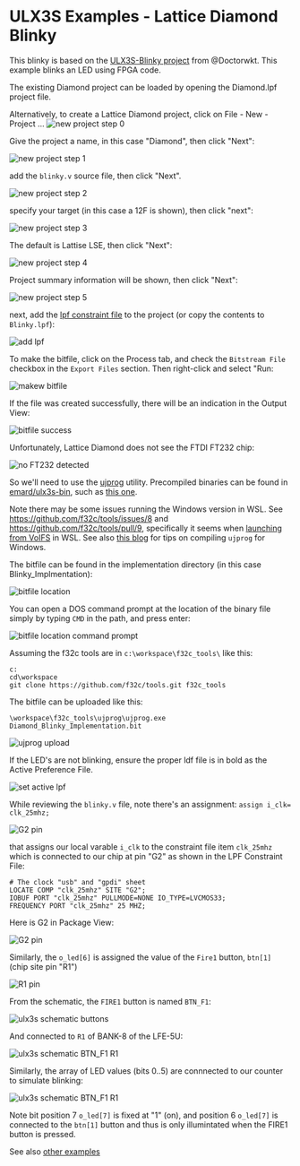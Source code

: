 # ULX3S Examples - Lattice Diamond Blinky

This blinky is based on the [ULX3S-Blinky project](https://github.com/DoctorWkt/ULX3S-Blinky) from @Doctorwkt. This example blinks an LED using FPGA code.

The existing Diamond project can be loaded by opening the Diamond.lpf project file. 

Alternatively, to create a Lattice Diamond project, click on File - New - Project ...
![new project step 0](../images/diamond-project-step0.PNG )

Give the project a name, in this case "Diamond", then click "Next":

![new project step 1](../images/diamond-project-step1.PNG )

add the `blinky.v` source file, then click "Next".

![new project step 2](../images/diamond-project-step2.PNG )
 
specify your target (in this case a 12F is shown), then click "next":

![new project step 3](../images/diamond-project-step3.PNG )

The default is Lattise LSE, then click "Next":

![new project step 4](../images/diamond-project-step4.PNG )

Project summary information will be shown, then click "Next":

![new project step 5](../images/diamond-project-step5.PNG )

next, add the [lpf constraint file](../doc/constraints/ulx3s_v20.lpf) to the project (or copy the contents to `Blinky.lpf`):

![add lpf](../images/diamond-project-add-lpf.PNG )

To make the bitfile, click on the Process tab, and check the `Bitstream File` checkbox in the `Export Files` section. Then right-click and select "Run:

![makew bitfile](../images/diamond-project-make-bitfile.PNG )

If the file was created successfully, there will be an indication in the Output View:

![bitfile success](../images/diamond-Blinky-bitfile-success-output.PNG )

Unfortunately, Lattice Diamond does not see the FTDI FT232 chip:

![no FT232 detected](../images/diamond-programmer-no-FT232-detected.PNG )

So we'll need to use the [ujprog](https://github.com/f32c/tools/tree/master/ujprog) utility. Precompiled binaries can be found in [emard/ulx3s-bin](https://github.com/emard/ulx3s-bin), such as [this one](https://github.com/emard/ulx3s-bin/tree/master/usb-jtag/win64mingw).

Note there may be some issues running the Windows version in WSL. See https://github.com/f32c/tools/issues/8 and https://github.com/f32c/tools/pull/9, specifically it seems when [launching from VoIFS](https://github.com/f32c/tools/pull/9#issuecomment-465693978) in WSL. See also [this blog](https://gojimmypi.blogspot.com/2019/02/ulx3s-ujprog-on-windows-wsl-or-minggw.html) for tips on compiling `ujprog` for Windows.

The bitfile can be found in the implementation directory (in this case Blinky_Implmentation):

![bitfile location](../images/diamond-bitfile-location.PNG )

You can open a DOS command prompt at the location of the binary file simply by typing `CMD` in the path, and press enter:

![bitfile location command prompt](../images/diamond-bitfile-location-cmd.PNG )

Assuming the f32c tools are in `c:\workspace\f32c_tools\` like this:

```
c:
cd\workspace
git clone https://github.com/f32c/tools.git f32c_tools
```

The bitfile can be uploaded like this:

```
\workspace\f32c_tools\ujprog\ujprog.exe Diamond_Blinky_Implementation.bit
```

![ujprog upload](../images/diamond-bitfile-ujprog-upload.PNG )

If the LED's are not blinking, ensure the proper ldf file is in bold as the Active Preference File.

![set active lpf](../images/diamond-project-active-lpf.PNG )

While reviewing the `blinky.v` file, note there's an assignment: `assign i_clk= clk_25mhz;` 

![G2 pin](../images/blinky-assign-clk.PNG )

that assigns our local varable `i_clk` to the constraint file item `clk_25mhz` which is connected to our chip at pin "G2" as shown in the LPF Constraint File:

```
# The clock "usb" and "gpdi" sheet
LOCATE COMP "clk_25mhz" SITE "G2";
IOBUF PORT "clk_25mhz" PULLMODE=NONE IO_TYPE=LVCMOS33;
FREQUENCY PORT "clk_25mhz" 25 MHZ;
```

Here is G2 in Package View:

![G2 pin](../images/ulx3s-G2.PNG )

Similarly, the `o_led[6]` is assigned the value of the `Fire1` button, `btn[1]` (chip site pin "R1")

![R1 pin](../images/ulx3s-R1.PNG )

From the schematic, the `FIRE1` button is named `BTN_F1`:

![ulx3s schematic buttons](../images/ulx3s-schematic-buttons.PNG )

And connected to `R1` of BANK-8 of the LFE-5U:

![ulx3s schematic BTN_F1 R1](../images/ulx3s-schematic-BTN_F1-R1.PNG )

Similarly, the array of LED values (bits 0..5) are connnected to our counter to simulate blinking:

![ulx3s schematic BTN_F1 R1](../images/ulx3s-LED.PNG)

Note bit position 7 `o_led[7]` is fixed at "1" (on), and position 6 `o_led[7]` is connected to the `btn[1]` button and thus is only illumintated when the FIRE1 button is pressed.


See also [other examples](../../README.md)


